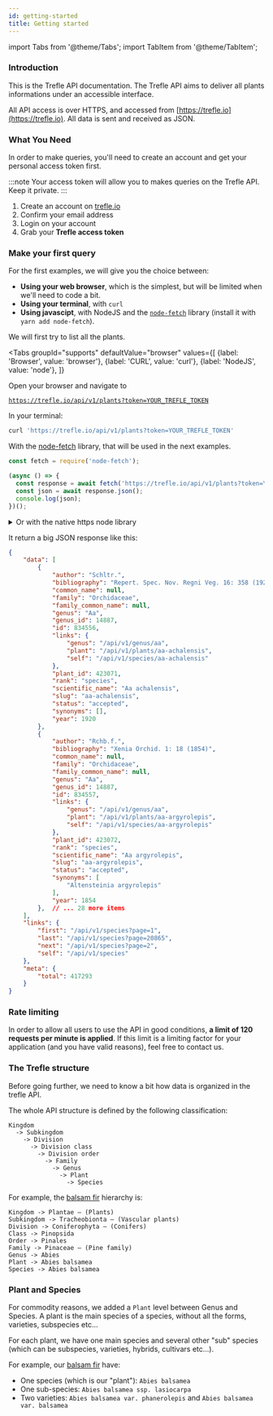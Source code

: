 ```yaml
---
id: getting-started
title: Getting started
---
```

import Tabs from '@theme/Tabs';
import TabItem from '@theme/TabItem';


### Introduction

This is the Trefle API documentation. The Trefle API aims to deliver all plants informations under an accessible interface.

All API access is over HTTPS, and accessed from [https://trefle.io](https://trefle.io). All data is sent and received as JSON.

### What You Need

In order to make queries, you'll need to create an account and get your personal access token first.

:::note
Your access token will allow you to makes queries on the Trefle API. Keep it private.
:::

1. Create an account on [trefle.io](https://trefle.io/users/sign_up)
2. Confirm your email address
3. Login on your account
4. Grab your **Trefle access token**

### Make your first query

For the first examples, we will give you the choice between:
- **Using your web browser**, which is the simplest, but will be limited when we'll need to code a bit.
- **Using your terminal**, with `curl`
- **Using javascipt**, with NodeJS and the [`node-fetch`](https://github.com/node-fetch/node-fetch) library (install it with `yarn add node-fetch`).

We will first try to list all the plants.

<Tabs
  groupId="supports"
  defaultValue="browser"
  values={[
    {label: 'Browser', value: 'browser'},
    {label: 'CURL', value: 'curl'},
    {label: 'NodeJS', value: 'node'},
  ]}
>
<TabItem value="browser">

Open your browser and navigate to

[`https://trefle.io/api/v1/plants?token=YOUR_TREFLE_TOKEN`](https://trefle.io/api/v1/plants?token=YOUR_TREFLE_TOKEN)

</TabItem>
<TabItem value="curl">

In your terminal:

```bash
curl 'https://trefle.io/api/v1/plants?token=YOUR_TREFLE_TOKEN'
```

</TabItem>
<TabItem value="node">

With the [node-fetch](https://github.com/node-fetch/node-fetch) library, that will be used in the next examples.

```js
const fetch = require('node-fetch');

(async () => {
  const response = await fetch('https://trefle.io/api/v1/plants?token=YOUR_TREFLE_TOKEN');
  const json = await response.json();
  console.log(json);
})();
```

<details>
<summary>Or with the native https node library</summary>

```js
const https = require('https');

https.get('https://trefle.io/api/v1/plants?token=YOUR_TREFLE_TOKEN', (resp)
  => {
  let data = '';

  // A chunk of data has been recieved.
  resp.on('data', (chunk) => {
    data += chunk;
  });

  // The whole response has been received. Print out the result.
  resp.on('end', () => {
    console.log(JSON.parse(data));
  });

}).on("error", (err) => {
  console.log("Error: " + err.message);
});
```

</details>

</TabItem>
</Tabs>


It return a big JSON response like this:

```json
{
    "data": [
        {
            "author": "Schltr.",
            "bibliography": "Repert. Spec. Nov. Regni Veg. 16: 358 (1920)",
            "common_name": null,
            "family": "Orchidaceae",
            "family_common_name": null,
            "genus": "Aa",
            "genus_id": 14887,
            "id": 834556,
            "links": {
                "genus": "/api/v1/genus/aa",
                "plant": "/api/v1/plants/aa-achalensis",
                "self": "/api/v1/species/aa-achalensis"
            },
            "plant_id": 423071,
            "rank": "species",
            "scientific_name": "Aa achalensis",
            "slug": "aa-achalensis",
            "status": "accepted",
            "synonyms": [],
            "year": 1920
        },
        {
            "author": "Rchb.f.",
            "bibliography": "Xenia Orchid. 1: 18 (1854)",
            "common_name": null,
            "family": "Orchidaceae",
            "family_common_name": null,
            "genus": "Aa",
            "genus_id": 14887,
            "id": 834557,
            "links": {
                "genus": "/api/v1/genus/aa",
                "plant": "/api/v1/plants/aa-argyrolepis",
                "self": "/api/v1/species/aa-argyrolepis"
            },
            "plant_id": 423072,
            "rank": "species",
            "scientific_name": "Aa argyrolepis",
            "slug": "aa-argyrolepis",
            "status": "accepted",
            "synonyms": [
                "Altensteinia argyrolepis"
            ],
            "year": 1854
        },  // ... 28 more items
    ],
    "links": {
        "first": "/api/v1/species?page=1",
        "last": "/api/v1/species?page=20865",
        "next": "/api/v1/species?page=2",
        "self": "/api/v1/species"
    },
    "meta": {
        "total": 417293
    }
}
```

### Rate limiting

In order to allow all users to use the API in good conditions, **a limit of 120 requests per minute is applied**. If this limit is a limiting factor for your application (and you have valid reasons), feel free to contact us.

### The Trefle structure

Before going further, we need to know a bit how data is organized in the trefle API.

The whole API structure is defined by the following classification:

```text
Kingdom
  -> Subkingdom
    -> Division
      -> Division class
        -> Division order
          -> Family
            -> Genus
              -> Plant
                -> Species
```

For example, the [balsam fir](https://en.wikipedia.org/wiki/Abies_balsamea) hierarchy is:

```text
Kingdom -> Plantae – (Plants)
Subkingdom -> Tracheobionta – (Vascular plants)
Division -> Coniferophyta – (Conifers)
Class -> Pinopsida
Order -> Pinales
Family -> Pinaceae – (Pine family)
Genus -> Abies
Plant -> Abies balsamea
Species -> Abies balsamea
```

### Plant and Species

For commodity reasons, we added a `Plant` level between Genus and Species. A plant is the main species of a species, without all the forms, varieties, subspecies etc...

For each plant, we have one main species and several other "sub" species (which can be subspecies, varieties, hybrids, cultivars etc...).

For example, our [balsam fir](https://en.wikipedia.org/wiki/Abies_balsamea) have:

- One species (which is our "plant"): `Abies balsamea`
- One sub-species: `Abies balsamea ssp. lasiocarpa`
- Two varieties: `Abies balsamea var. phanerolepis` and `Abies balsamea var. balsamea`

